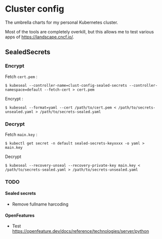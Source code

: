 # Cluster config

The umbrella charts for my personal Kubernetes cluster.

Most of the tools are completely overkill, but this allows me to test various apps of https://landscape.cncf.io/.


## SealedSecrets

### Encrypt

Fetch `cert.pem` :
```shell
$ kubeseal --controller-name=clust-config-sealed-secrets --controller-namespace=default --fetch-cert > cert.pem
```
Encrypt : 
```shell
$ kubeseal --format=yaml --cert /path/to/cert.pem < /path/to/secrets-unsealed.yaml > /path/to/secrets-sealed.yaml
```

### Decrypt

Fetch `main.key` :
```shell
$ kubectl get secret -n default sealed-secrets-keyxxxx -o yaml > main.key 
```
Decrypt
```shell
$ kubeseal --recovery-unseal --recovery-private-key main.key < /path/to/secrets-sealed.yaml > /path/to/secrets-unsealed.yaml
```

### TODO

#### Sealed secrets

- Remove fullname harcoding

#### OpenFeatures

- Test https://openfeature.dev/docs/reference/technologies/server/python
